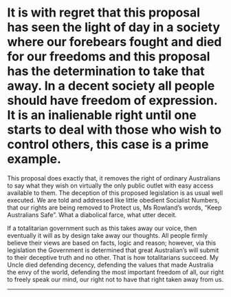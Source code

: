# It is with regret that this proposal has seen the light of day in a society where our forebears fought and died for our freedoms and this proposal has the determination to take that away. In a decent society all people should have freedom of expression. It is an inalienable right until one starts to deal with those who wish to control others, this case is a prime example. 

 This proposal does exactly that, it removes the right of ordinary Australians to say what they wish on virtually the only public outlet with easy access available to them. The deception of this proposed legislation is as usual well executed. We are told and addressed like little obedient Socialist Numbers, that our rights are being removed to Protect us, Ms Rowland’s words, “Keep Australians Safe”. What a diabolical farce, what utter deceit. 

 If a totalitarian government such as this takes away our voice, then eventually it will as by design take away our thoughts. All people firmly believe their views are based on facts, logic and reason; however, via this legislation the Government is determined that great Australian’s will submit to their deceptive truth and no other. That is how totalitarians succeed.  My Uncle died defending decency, defending the values that made Australia the envy of the world, defending the most important freedom of all, our right to freely speak our mind, our right not to have that right taken away from us. 


-----

